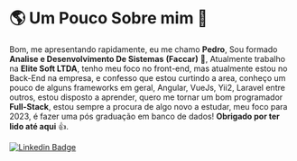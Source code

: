 # 🌎 Um Pouco Sobre mim 👱
Bom, me apresentando rapidamente, eu me chamo **Pedro**, Sou formado **Analise e Desenvolvimento De Sistemas**  **(Faccar)** 📖, Atualmente trabalho na **Elite Soft LTDA**, tenho meu foco no front-end, mas atualmente estou no Back-End na empresa, e confesso que estou curtindo a area, conheço um pouco de alguns frameworks em geral, Angular, VueJs, Yii2, Laravel entre outros, estou disposto a aprender, quero me tornar um bom programador **Full-Stack**, estou sempre a procura de algo novo a estudar, meu foco para 2023, é fazer uma pós graduação em banco de dados! **Obrigado por ter lido até aqui** 👍.

[
![Linkedin Badge](https://img.shields.io/badge/-LinkedIn-blue?style=flat-square&logo=Linkedin&logoColor=white&link=https://www.linkedin.com/in/isadora-rodrigues-stangarlin-48402b141/)
](https://www.linkedin.com/in/pedro-henrique-rom%C3%A3o-pauluci-572401206/)
